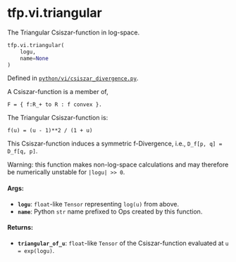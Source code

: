 <div itemscope itemtype="http://developers.google.com/ReferenceObject">
<meta itemprop="name" content="tfp.vi.triangular" />
<meta itemprop="path" content="Stable" />
</div>

# tfp.vi.triangular

The Triangular Csiszar-function in log-space.

``` python
tfp.vi.triangular(
    logu,
    name=None
)
```



Defined in [`python/vi/csiszar_divergence.py`](https://github.com/tensorflow/probability/tree/master/tensorflow_probability/python/vi/csiszar_divergence.py).

<!-- Placeholder for "Used in" -->

A Csiszar-function is a member of,

```none
F = { f:R_+ to R : f convex }.
```

The Triangular Csiszar-function is:

```none
f(u) = (u - 1)**2 / (1 + u)
```

This Csiszar-function induces a symmetric f-Divergence, i.e.,
`D_f[p, q] = D_f[q, p]`.

Warning: this function makes non-log-space calculations and may therefore be
numerically unstable for `|logu| >> 0`.

#### Args:

* <b>`logu`</b>: `float`-like `Tensor` representing `log(u)` from above.
* <b>`name`</b>: Python `str` name prefixed to Ops created by this function.


#### Returns:

* <b>`triangular_of_u`</b>: `float`-like `Tensor` of the Csiszar-function evaluated
  at `u = exp(logu)`.